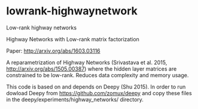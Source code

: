 # lowrank-highwaynetwork
Low-rank highway networks

Highway Networks with Low-rank matrix factorization

Paper: http://arxiv.org/abs/1603.03116

A reparametrization of Highway Networks (Srivastava et al. 2015, http://arxiv.org/abs/1505.00387) where the hidden layer matrices are constrained to be low-rank. Reduces data complexity and memory usage.

This code is based on and depends on Deepy (Shu 2015). In order to run dowload Deepy from https://github.com/zomux/deepy and copy these files in the deepy/experiments/highway_networks/ directory.


